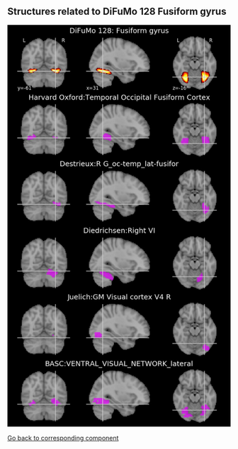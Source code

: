 


## Structures related to DiFuMo 128 Fusiform gyrus

![120](120.jpg "Structures related to DiFuMo 128 Fusiform gyrus")

[Go back to corresponding component](https://parietal-inria.github.io/DiFuMo/128/html/120.html)